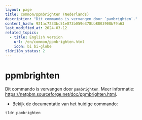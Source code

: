 ```yaml
---
layout: page
title: common/ppmbrighten (Nederlands)
description: "Dit commando is vervangen door `pambrighten`."
content_hash: 921ac7233bc51e873b059e378bb8803908b79a63
last_modified_at: 2024-03-12
related_topics:
  - title: English version
    url: /en/common/ppmbrighten.html
    icon: bi bi-globe
tldri18n_status: 2
---
```

# ppmbrighten

Dit commando is vervangen door `pambrighten`.
Meer informatie: <https://netpbm.sourceforge.net/doc/ppmbrighten.html>.

- Bekijk de documentatie van het huidige commando:

`tldr pambrighten`
